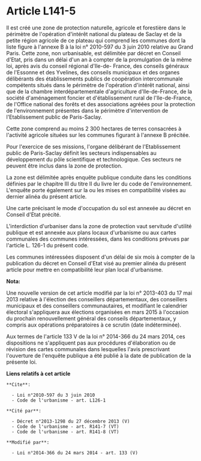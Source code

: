 # Article L141-5

Il est créé une zone de protection naturelle, agricole et forestière dans le périmètre de l'opération d'intérêt national du
plateau de Saclay et de la petite région agricole de ce plateau qui comprend les communes dont la liste figure à l'annexe B à
la loi n° 2010-597 du 3 juin 2010 relative au Grand Paris. Cette zone, non urbanisable, est délimitée par décret en Conseil
d'Etat, pris dans un délai d'un an à compter de la promulgation de la même loi, après avis du conseil régional d'Ile-de-
France, des conseils généraux de l'Essonne et des Yvelines, des conseils municipaux et des organes délibérants des
établissements publics de coopération intercommunale compétents situés dans le périmètre de l'opération d'intérêt national,
ainsi que de la chambre interdépartementale d'agriculture d'Ile-de-France, de la société d'aménagement foncier et
d'établissement rural de l'Ile-de-France, de l'Office national des forêts et des associations agréées pour la protection de
l'environnement présentes dans le périmètre d'intervention de l'Etablissement public de Paris-Saclay. 

Cette zone comprend au moins 2 300 hectares de terres consacrées à l'activité agricole situées sur les communes figurant à
l'annexe B précitée. 

Pour l'exercice de ses missions, l'organe délibérant de l'Etablissement public de Paris-Saclay définit les secteurs
indispensables au développement du pôle scientifique et technologique. Ces secteurs ne peuvent être inclus dans la zone de
protection. 

La zone est délimitée après enquête publique conduite dans les conditions définies par le chapitre III du titre II du livre
Ier du code de l'environnement. L'enquête porte également sur la ou les mises en compatibilité visées au dernier alinéa du
présent article. 

Une carte précisant le mode d'occupation du sol est annexée au décret en Conseil d'Etat précité. 

L'interdiction d'urbaniser dans la zone de protection vaut servitude d'utilité publique et est annexée aux plans locaux
d'urbanisme ou aux cartes communales des communes intéressées, dans les conditions prévues par l'article L. 126-1 du présent
code. 

Les communes intéressées disposent d'un délai de six mois à compter de la publication du décret en Conseil d'Etat visé au
premier alinéa du présent article pour mettre en compatibilité leur plan local d'urbanisme.

**Nota:**

Une nouvelle version de cet article modifié par la loi n° 2013-403 du 17 mai 2013 relative à l'élection des conseillers
départementaux, des conseillers municipaux et des conseillers communautaires, et modifiant le calendrier électoral
s'appliquera aux élections organisées en mars 2015 à l'occasion du prochain renouvellement général des conseils
départementaux, y compris aux opérations préparatoires à ce scrutin (date indéterminée). 

Aux termes de l'article 133 V de la loi n° 2014-366 du 24 mars 2014, ces dispositions ne s'appliquent pas aux procédures
d'élaboration ou de révision des cartes communales dans lesquelles l'avis prescrivant l'ouverture de l'enquête publique a été
publié à la date de publication de la présente loi.

**Liens relatifs à cet article**

	**Cite**:

	  - Loi n°2010-597 du 3 juin 2010
	  - Code de l'urbanisme - art. L126-1

	**Cité par**:

	  - Décret n°2013-1298 du 27 décembre 2013 (V)
	  - Code de l'urbanisme - art. R141-7 (VT)
	  - Code de l'urbanisme - art. R141-8 (VT)

	**Modifié par**:

	  - Loi n°2014-366 du 24 mars 2014 - art. 133 (V)
